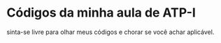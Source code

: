 # Códigos da minha aula de ATP-I

sinta-se livre para olhar meus códigos e chorar se você achar aplicável.
